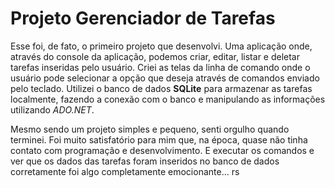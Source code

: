 # Projeto Gerenciador de Tarefas

Esse foi, de fato, o primeiro projeto que desenvolvi. Uma aplicação onde, através do console da aplicação, podemos criar, editar, listar e deletar tarefas inseridas pelo usuário. Criei as telas da linha de comando onde o usuário pode selecionar a opção que deseja através de comandos enviado pelo teclado. Utilizei o banco de dados **SQLite** para armazenar as tarefas localmente, fazendo a conexão com o banco e manipulando as informações utilizando *ADO.NET*.

Mesmo sendo um projeto simples e pequeno, senti orgulho quando terminei. Foi muito satisfatório para mim que, na época, quase não tinha contato com programação e desenvolvimento. E executar os comandos e ver que os dados das tarefas foram inseridos no banco de dados corretamente foi algo completamente emocionante... rs
